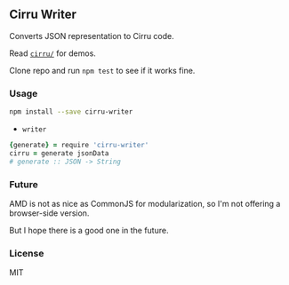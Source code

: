 
Cirru Writer
------

Converts JSON representation to Cirru code.

Read [`cirru/`][dir] for demos.

[dir]: https://github.com/Cirru/cirru-writer.coffee/tree/master/cirru

Clone repo and run `npm test` to see if it works fine.

### Usage

```bash
npm install --save cirru-writer
```

* `writer`

```coffee
{generate} = require 'cirru-writer'
cirru = generate jsonData
# generate :: JSON -> String
```

### Future

AMD is not as nice as CommonJS for modularization,
so I'm not offering a browser-side version.

But I hope there is a good one in the future.

### License

MIT